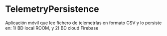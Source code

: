 # TelemetryPersistence
Aplicación móvil que lee fichero de telemetrías en formato CSV y lo persiste en: 1) BD local ROOM, y 2) BD cloud Firebase
